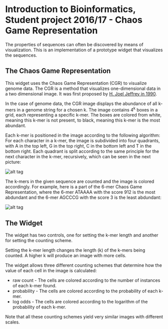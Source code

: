 Introduction to Bioinformatics, Student project 2016/17 - Chaos Game Representation
===================================================================================

The properties of sequences can often be discovered by means of visualization.
This is an implementation of a prototype widget that visualizes the sequences.

The Chaos Game Representation
-----------------------------

This widget uses the Chaos Game Representation (CGR) to visualize genome data. The CGR is a method that visualizes one-dimensional data
in a two dimensional image. It was first proposed by [H. Joel Jeffrey in 1990](http://nar.oxfordjournals.org/content/18/8/2163.full.pdf+html).

In the case of genome data, the CGR image displays the abundance of
all k-mers in a genome string for a chosen k. The image contains
4<sup>k</sup> boxes in a grid, each representing a specific k-mer. The
boxes are colored from white, meaning this k-mer is not present, to
black, meaning this k-mer is the most abundant.

Each k-mer is positioned in the image according to the following
algorithm: For each character in a k-mer, the image is subdivided into
four quadrants, with A in the top left, G in the top right, C in the
bottom left and T in the bottom right. Each quadrant is split
according to the same principle for the next character in the k-mer,
recursively, which can be seen in the next picture:

![alt tag](http://www.lifenscience.com/_/rsrc/1237350858692/bioinformatics/chaos-game-representation/game16.PNG)

The k-mers in the given sequence are counted and the image is colored accordingly.
For example, here is a part of the 6-mer Chaos Game Representation, where the 6-mer
ATAAAA with the score 912 is the most abdundant and the 6-mer AGCCCG with the score 3 is the least abdundant:

![alt tag](https://bostjan-cigan.com/wp-content/uploads/2016/05/kmer_table_.png)

The Widget
----------

The widget has two controls, one for setting the k-mer length and
another for setting the counting scheme.

Setting the k-mer length changes the length (k) of the k-mers being
counted. A higher k will produce an image with more cells.

The widget allows three different counting schemes that determine how
the value of each cell in the image is calculated:

* raw count - The cells are colored according to the number of
  instances of each k-mer found.
* probability - The cells are colored according to the probability of
  each k-mer.
* log odds - The cells are colored according to the logarithm of the
  probability of each k-mer.

Note that all these counting schemes yield very similar images with
different scales.
